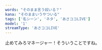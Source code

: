 ```yaml
---
words: "そのまま言う奴いる？"
kana: "そのままいうやついる"
tags: ['名シーン', 'ネタ', 'あさココLIVE']
model: '1'
streamType: 'あさココLIVE'
---
```


止めてみろマネージャー！そういうことですね。
